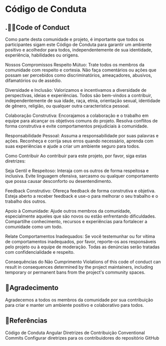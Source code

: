 
# Código de Conduta




## .👮‍♂️Code of Conduct
Como parte desta comunidade e projeto, é importante que todos os participantes 
sigam este Código de Conduta para garantir um ambiente positivo e acolhedor para todos, 
independentemente de sua identidade, experiência, habilidades ou origens.

Nossos Compromissos
Respeito Mútuo: Trate todos os membros da comunidade com respeito e cortesia. Não faça 
comentários ou ações que possam ser percebidos como discriminatórios, ameaçadores, abusivos, 
difamatórios ou de assédio.

Diversidade e Inclusão: Valorizamos e incentivamos a diversidade de perspectivas, ideias 
e experiências. Todos são bem-vindos a contribuir, independentemente de sua idade, raça, 
etnia, orientação sexual, identidade de gênero, religião, ou qualquer outra característica 
pessoal.

Colaboração Construtiva: Encorajamos a colaboração e o trabalho em equipe para alcançar 
os objetivos comuns do projeto. Resolva conflitos de forma construtiva e evite comportamentos 
prejudiciais à comunidade.

Responsabilidade Pessoal: Assuma a responsabilidade por suas palavras e ações. Reconheça e 
corrija seus erros quando necessário, aprenda com suas experiências e ajude a criar um 
ambiente seguro para todos.

Como Contribuir
Ao contribuir para este projeto, por favor, siga estas diretrizes:

Seja Gentil e Respeitoso: Interaja com os outros de forma respeitosa e inclusiva. 
Evite linguagem ofensiva, sarcasmo ou qualquer comportamento que possa causar 
desconforto ou desentendimento.

Feedback Construtivo: Ofereça feedback de forma construtiva e objetiva. Esteja 
aberto a receber feedback e use-o para melhorar o seu trabalho e o trabalho dos outros.

Apoio à Comunidade: Ajude outros membros da comunidade, especialmente aqueles que são 
novos ou estão enfrentando dificuldades. Compartilhe conhecimento, recursos e experiências 
para fortalecer a comunidade como um todo.

Relate Comportamentos Inadequados: Se você testemunhar ou for vítima de comportamentos 
inadequados, por favor, reporte-os aos responsáveis pelo projeto ou à equipe de moderação. 
Todas as denúncias serão tratadas com confidencialidade e respeito.

Consequências do Não Cumprimento
Violations of this code of conduct can result in consequences determined by the project maintainers, 
including temporary or permanent bans from the project's community spaces.

## 🤙Agradecimento
Agradecemos a todos os membros da comunidade por sua contribuição para criar e manter um ambiente 
positivo e colaborativo para todos.

## 🔗Referências
Código de Conduta Angular
Diretrizes de Contribuição Conventional Commits
Configurar diretrizes para os contribuidores do repositório GitHub